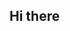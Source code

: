 ## Hi there

<!--

<div align="center"> 
  <p>Visitor count</p>
  <img src="https://profile-counter.glitch.me/demiansrose/count.svg" alt="Visitor's Count" />
</div>
